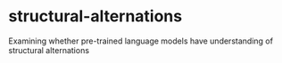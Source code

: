 # structural-alternations
Examining whether pre-trained language models have understanding of structural alternations

